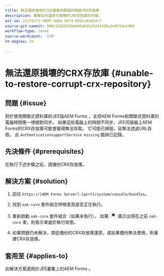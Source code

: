 ```yaml
---
title: 無法還原適用於JEE叢集伺服器的損毀CRX存放庫
description: 瞭解如何還原已損壞的CRX存放庫的步驟。
exl-id: 212f61f1-360f-4abe-b874-055ec65454c7
source-git-commit: 000c22028259eb05a61625d43526a2e8314a1d60
workflow-type: tm+mt
source-wordcount: '179'
ht-degree: 2%

---
```


# 無法還原損壞的CRX存放庫 {#unable-to-restore-corrupt-crx-repository}

## 問題 {#issue}

對於使用關聯式資料庫的JEE版AEM Forms ，主控AEM Forms和關聯式資料庫的電腦時間應一律絕對同步。 如果這些電腦上的時間不同步，JEE伺服器上AEM Forms的CRX存放庫可能會變得無法存取。 它可能已損毀，且無法透過URL存取。 此 `AuthenticationsupportService missing` 錯誤已記錄。

## 先決條件 {#prerequisites}

在執行下述步驟之前，請備份CRX存放庫。

## 解決方案 {#solution}

1. 前往 `https://[AEM Forms Server]:[port]/system/console/bundles`。

1. 找到 `oak-core` 套件組合併檢查其是否正在執行。

1. 重新啟動 `oak-core` 套件組合（如果未執行）。 如果  ![暫停按鈕](/help/forms/using/assets/stop.png) 圖示出現在之前 `oak-core` 束，則表示束處於執行狀態。

1. 如果問題仍未解決，請從備份的CRX存放庫還原，或如果備份無法使用，則重建CRX存放庫。


## 套用至 {#applies-to}

此解決方案適用於JEE叢集上的AEM Forms 。
